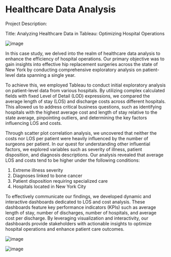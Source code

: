 # Healthcare Data Analysis

Project Description:


Title: Analyzing Healthcare Data in Tableau: Optimizing Hospital Operations

![image](https://github.com/Twinkle-Rakesh-Jain/HealthcareDataAnalysis/assets/159181933/c966be5a-a507-485f-b311-d3bfc7e5222d)




In this case study, we delved into the realm of healthcare data analysis to enhance the efficiency of hospital operations. Our primary objective was to gain insights into effective hip replacement surgeries across the state of New York by conducting comprehensive exploratory analysis on patient-level data spanning a single year.

To achieve this, we employed Tableau to conduct initial exploratory analysis on patient-level data from various hospitals. By utilizing complex calculated fields with fixed Level of Detail (LOD) expressions, we compared the average length of stay (LOS) and discharge costs across different hospitals. This allowed us to address critical business questions, such as identifying hospitals with the highest average cost and length of stay relative to the state average, pinpointing outliers, and determining the key factors influencing LOS and costs.

Through scatter plot correlation analysis, we uncovered that neither the costs nor LOS per patient were heavily influenced by the number of surgeons per patient. In our quest for understanding other influential factors, we explored variables such as severity of illness, patient disposition, and diagnosis descriptions. Our analysis revealed that average LOS and costs tend to be higher under the following conditions:

1) Extreme illness severity
2) Diagnoses linked to bone cancer
3) Patient disposition requiring specialized care
4) Hospitals located in New York City
   
To effectively communicate our findings, we developed dynamic and interactive dashboards dedicated to LOS and cost analysis. These dashboards feature key performance indicators (KPIs) such as average length of stay, number of discharges, number of hospitals, and average cost per discharge. By leveraging visualization and interactivity, our dashboards provide stakeholders with actionable insights to optimize hospital operations and enhance patient care outcomes.

![image](https://github.com/Twinkle-Rakesh-Jain/HealthcareDataAnalysis/assets/159181933/1967e688-80c4-43ca-8ee3-946c2b19d764)



![image](https://github.com/Twinkle-Rakesh-Jain/HealthcareDataAnalysis/assets/159181933/771335d8-18b4-4dd2-9d55-d6bf79969dd5)




